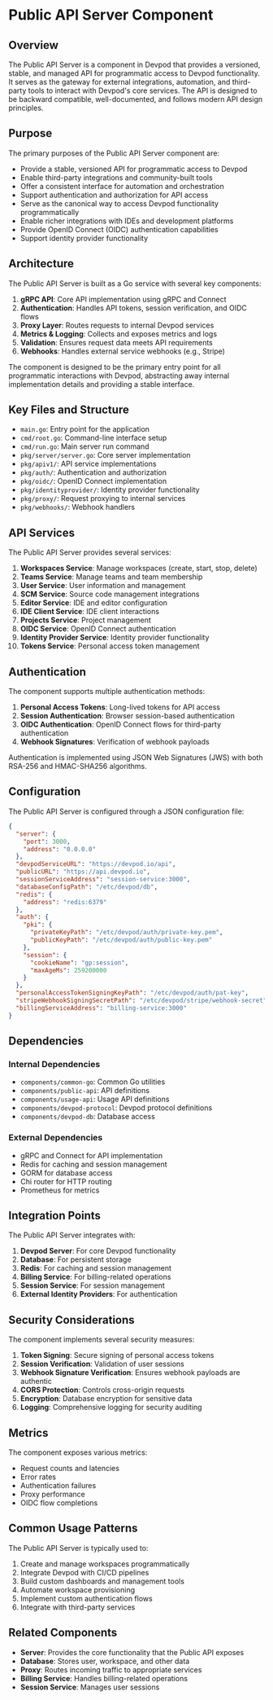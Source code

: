 # Public API Server Component

## Overview

The Public API Server is a component in Devpod that provides a versioned, stable, and managed API for programmatic access to Devpod functionality. It serves as the gateway for external integrations, automation, and third-party tools to interact with Devpod's core services. The API is designed to be backward compatible, well-documented, and follows modern API design principles.

## Purpose

The primary purposes of the Public API Server component are:
- Provide a stable, versioned API for programmatic access to Devpod
- Enable third-party integrations and community-built tools
- Offer a consistent interface for automation and orchestration
- Support authentication and authorization for API access
- Serve as the canonical way to access Devpod functionality programmatically
- Enable richer integrations with IDEs and development platforms
- Provide OpenID Connect (OIDC) authentication capabilities
- Support identity provider functionality

## Architecture

The Public API Server is built as a Go service with several key components:

1. **gRPC API**: Core API implementation using gRPC and Connect
2. **Authentication**: Handles API tokens, session verification, and OIDC flows
3. **Proxy Layer**: Routes requests to internal Devpod services
4. **Metrics & Logging**: Collects and exposes metrics and logs
5. **Validation**: Ensures request data meets API requirements
6. **Webhooks**: Handles external service webhooks (e.g., Stripe)

The component is designed to be the primary entry point for all programmatic interactions with Devpod, abstracting away internal implementation details and providing a stable interface.

## Key Files and Structure

- `main.go`: Entry point for the application
- `cmd/root.go`: Command-line interface setup
- `cmd/run.go`: Main server run command
- `pkg/server/server.go`: Core server implementation
- `pkg/apiv1/`: API service implementations
- `pkg/auth/`: Authentication and authorization
- `pkg/oidc/`: OpenID Connect implementation
- `pkg/identityprovider/`: Identity provider functionality
- `pkg/proxy/`: Request proxying to internal services
- `pkg/webhooks/`: Webhook handlers

## API Services

The Public API Server provides several services:

1. **Workspaces Service**: Manage workspaces (create, start, stop, delete)
2. **Teams Service**: Manage teams and team membership
3. **User Service**: User information and management
4. **SCM Service**: Source code management integrations
5. **Editor Service**: IDE and editor configuration
6. **IDE Client Service**: IDE client interactions
7. **Projects Service**: Project management
8. **OIDC Service**: OpenID Connect authentication
9. **Identity Provider Service**: Identity provider functionality
10. **Tokens Service**: Personal access token management

## Authentication

The component supports multiple authentication methods:

1. **Personal Access Tokens**: Long-lived tokens for API access
2. **Session Authentication**: Browser session-based authentication
3. **OIDC Authentication**: OpenID Connect flows for third-party authentication
4. **Webhook Signatures**: Verification of webhook payloads

Authentication is implemented using JSON Web Signatures (JWS) with both RSA-256 and HMAC-SHA256 algorithms.

## Configuration

The Public API Server is configured through a JSON configuration file:

```json
{
  "server": {
    "port": 3000,
    "address": "0.0.0.0"
  },
  "devpodServiceURL": "https://devpod.io/api",
  "publicURL": "https://api.devpod.io",
  "sessionServiceAddress": "session-service:3000",
  "databaseConfigPath": "/etc/devpod/db",
  "redis": {
    "address": "redis:6379"
  },
  "auth": {
    "pki": {
      "privateKeyPath": "/etc/devpod/auth/private-key.pem",
      "publicKeyPath": "/etc/devpod/auth/public-key.pem"
    },
    "session": {
      "cookieName": "gp:session",
      "maxAgeMs": 259200000
    }
  },
  "personalAccessTokenSigningKeyPath": "/etc/devpod/auth/pat-key",
  "stripeWebhookSigningSecretPath": "/etc/devpod/stripe/webhook-secret",
  "billingServiceAddress": "billing-service:3000"
}
```

## Dependencies

### Internal Dependencies
- `components/common-go`: Common Go utilities
- `components/public-api`: API definitions
- `components/usage-api`: Usage API definitions
- `components/devpod-protocol`: Devpod protocol definitions
- `components/devpod-db`: Database access

### External Dependencies
- gRPC and Connect for API implementation
- Redis for caching and session management
- GORM for database access
- Chi router for HTTP routing
- Prometheus for metrics

## Integration Points

The Public API Server integrates with:
1. **Devpod Server**: For core Devpod functionality
2. **Database**: For persistent storage
3. **Redis**: For caching and session management
4. **Billing Service**: For billing-related operations
5. **Session Service**: For session management
6. **External Identity Providers**: For authentication

## Security Considerations

The component implements several security measures:

1. **Token Signing**: Secure signing of personal access tokens
2. **Session Verification**: Validation of user sessions
3. **Webhook Signature Verification**: Ensures webhook payloads are authentic
4. **CORS Protection**: Controls cross-origin requests
5. **Encryption**: Database encryption for sensitive data
6. **Logging**: Comprehensive logging for security auditing

## Metrics

The component exposes various metrics:

- Request counts and latencies
- Error rates
- Authentication failures
- Proxy performance
- OIDC flow completions

## Common Usage Patterns

The Public API Server is typically used to:
1. Create and manage workspaces programmatically
2. Integrate Devpod with CI/CD pipelines
3. Build custom dashboards and management tools
4. Automate workspace provisioning
5. Implement custom authentication flows
6. Integrate with third-party services

## Related Components

- **Server**: Provides the core functionality that the Public API exposes
- **Database**: Stores user, workspace, and other data
- **Proxy**: Routes incoming traffic to appropriate services
- **Billing Service**: Handles billing-related operations
- **Session Service**: Manages user sessions
